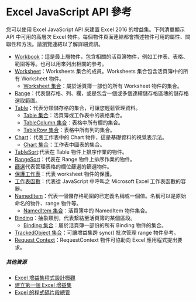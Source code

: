 # Excel JavaScript API 參考

您可以使用 Excel JavaScript API 來建置 Excel 2016 的增益集。下列清單顯示 API 中可用的高層次 Excel 物件。每個物件頁面連結都會描述物件可用的屬性、關聯性和方法。請瀏覽連結以了解詳細資訊。

* [Workbook](../../reference/excel/workbook.md)：這是最上層物件，包含相關的活頁簿物件，例如工作表、表格、範圍等等。也可以用來列出相關的參考。
* [Worksheet](../../reference/excel/worksheet.md)：Worksheets 集合的成員。Worksheets 集合包含活頁簿中的所有 Worksheet 物件。
    * [Worksheet 集合](../../reference/excel/worksheetcollection.md)：屬於活頁簿一部份的所有 Worksheet 物件的集合。
* [Range](../../reference/excel/range.md)：代表儲存格、列、欄，或是包含一個或多個連續儲存格區塊的儲存格選取範圍。
* [Table](../../reference/excel/table.md)：代表分類儲存格的集合，可讓您輕鬆管理資料。
    * [Table 集合](../../reference/excel/tablecollection.md)：活頁簿或工作表中的表格集合。
    * [TableColumn 集合](../../reference/excel/tablecolumncollection.md)：表格中所有欄的集合。
    * [TableRow 集合](../../reference/excel/tablerowcollection.md)：表格中所有列的集合。
* [Chart](../../reference/excel/chart.md)：代表工作表中的 Chart 物件，這是基礎資料的視覺表示法。
    * [Chart 集合](../../reference/excel/chartcollection.md)：工作表中圖表的集合。
* [TableSort](../../reference/excel/tablesort.md):代表在 Table 物件上排序作業的物件。
* [RangeSort](../../reference/excel/rangesort.md)：代表在 Range 物件上排序作業的物件。
* [篩選](../../reference/excel/filter.md)代表管理表格的欄位篩選的篩選物件。
* [保護工作表](../../reference/excel/worksheetprotection.md)：代表 worksheet 物件的保護。
* [工作表函數](../../reference/excel/functions.md)：代表從 JavaScript 中呼叫之 Microsoft Excel 工作表函數的容器。
* [NamedItem](../../reference/excel/nameditem.md)：代表一個儲存格範圍的已定義名稱或一個值。名稱可以是原始命名的物件、range 物件等。
    * [NamedItem 集合](../../reference/excel/nameditemcollection.md)：活頁簿中的 NamedItem 物件集合。
* [Binding](../../reference/excel/binding.md)：抽象類別，代表繫結至活頁簿的某個區段。
    * [Binding 集合](../../reference/excel/bindingcollection.md)：屬於活頁簿一部份的所有 Binding 物件的集合。
* [TrackedObject 集合](../../reference/excel/trackedobjectscollection.md)：可讓增益集跨 sync() 批次管理 range 物件參考。
* [Request Context](../../reference/excel/requestcontext.md)：RequestContext 物件可協助向 Excel 應用程式提出要求。


##### 其他資源

*  [Excel 增益集程式設計概觀](excel-add-ins-javascript-programming-overview.md)
*  [建立第一個 Excel 增益集](build-your-first-excel-add-in.md)
*  [Excel 的程式碼片段總管](http://officesnippetexplorer.azurewebsites.net/#/snippets/excel)

